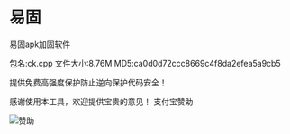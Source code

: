 # 易固
易固apk加固软件

包名:ck.cpp
文件大小:8.76M
MD5:ca0d0d72ccc8669c4f8da2efea5a9cb5



提供免费高强度保护防止逆向保护代码安全！




感谢使用本工具，欢迎提供宝贵的意见！
支付宝赞助



![赞助](https://github.com/user-attachments/assets/9b433938-0017-4c4b-8159-91b9697c05c9)

